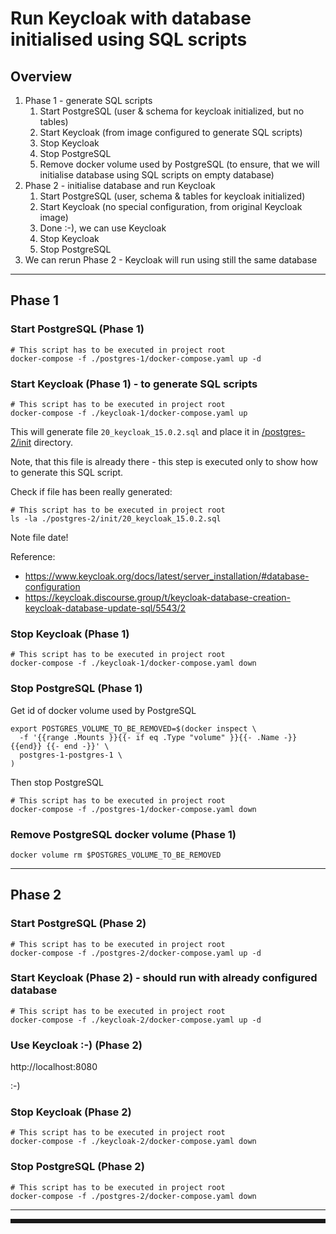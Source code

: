 # Run Keycloak with database initialised using SQL scripts

## Overview
1) Phase 1 - generate SQL scripts
   1) Start PostgreSQL (user & schema for keycloak initialized, but no tables)
   2) Start Keycloak (from image configured to generate SQL scripts)
   3) Stop Keycloak
   4) Stop PostgreSQL
   5) Remove docker volume used by PostgreSQL (to ensure, that we will initialise database using SQL scripts on empty database)
2) Phase 2 - initialise database and run Keycloak
   1) Start PostgreSQL (user, schema & tables for keycloak initialized)
   2) Start Keycloak (no special configuration, from original Keycloak image)
   3) Done :-), we can use Keycloak
   4) Stop Keycloak
   5) Stop PostgreSQL
3) We can rerun Phase 2 - Keycloak will run using still the same database
<hr/>

## Phase 1
### Start PostgreSQL (Phase 1)
```shell
# This script has to be executed in project root
docker-compose -f ./postgres-1/docker-compose.yaml up -d
```
### Start Keycloak (Phase 1) - to generate SQL scripts
```shell
# This script has to be executed in project root
docker-compose -f ./keycloak-1/docker-compose.yaml up
```
This will generate file `20_keycloak_15.0.2.sql` and place it in [/postgres-2/init](./postgres-2/init) directory.

Note, that this file is already there - this step is executed only to show how to generate this SQL script.

Check if file has been really generated:
```shell
# This script has to be executed in project root
ls -la ./postgres-2/init/20_keycloak_15.0.2.sql
```
Note file date!


Reference:
* https://www.keycloak.org/docs/latest/server_installation/#database-configuration
* https://keycloak.discourse.group/t/keycloak-database-creation-keycloak-database-update-sql/5543/2

### Stop Keycloak (Phase 1)
```shell
# This script has to be executed in project root
docker-compose -f ./keycloak-1/docker-compose.yaml down
```

### Stop PostgreSQL (Phase 1)

Get id of docker volume used by PostgreSQL
```shell
export POSTGRES_VOLUME_TO_BE_REMOVED=$(docker inspect \
  -f '{{range .Mounts }}{{- if eq .Type "volume" }}{{- .Name -}}{{end}} {{- end -}}' \
  postgres-1-postgres-1 \
)
```
Then stop PostgreSQL
```shell
# This script has to be executed in project root
docker-compose -f ./postgres-1/docker-compose.yaml down
```

### Remove PostgreSQL docker volume (Phase 1)
```shell
docker volume rm $POSTGRES_VOLUME_TO_BE_REMOVED
```
<hr/>

## Phase 2

### Start PostgreSQL (Phase 2)
```shell
# This script has to be executed in project root
docker-compose -f ./postgres-2/docker-compose.yaml up -d
```

### Start Keycloak (Phase 2) - should run with already configured database
```shell
# This script has to be executed in project root
docker-compose -f ./keycloak-2/docker-compose.yaml up -d
```

### Use Keycloak :-) (Phase 2)
http://localhost:8080

:-)

### Stop Keycloak (Phase 2)
```shell
# This script has to be executed in project root
docker-compose -f ./keycloak-2/docker-compose.yaml down
```

### Stop PostgreSQL (Phase 2)
```shell
# This script has to be executed in project root
docker-compose -f ./postgres-2/docker-compose.yaml down
```
<hr/>
<hr style="border: double"/>
